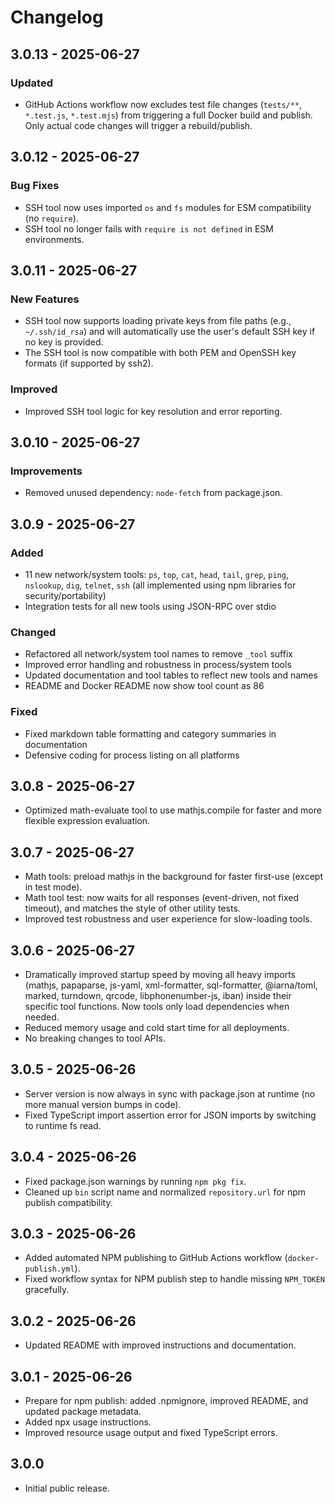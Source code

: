 # Changelog

## 3.0.13 - 2025-06-27

### Updated

- GitHub Actions workflow now excludes test file changes (`tests/**`, `*.test.js`, `*.test.mjs`) from triggering a full Docker build and publish. Only actual code changes will trigger a rebuild/publish.

## 3.0.12 - 2025-06-27

### Bug Fixes

- SSH tool now uses imported `os` and `fs` modules for ESM compatibility (no `require`).
- SSH tool no longer fails with `require is not defined` in ESM environments.

## 3.0.11 - 2025-06-27

### New Features

- SSH tool now supports loading private keys from file paths (e.g., `~/.ssh/id_rsa`) and will automatically use the user's default SSH key if no key is provided.
- The SSH tool is now compatible with both PEM and OpenSSH key formats (if supported by ssh2).

### Improved

- Improved SSH tool logic for key resolution and error reporting.

## 3.0.10 - 2025-06-27

### Improvements

- Removed unused dependency: `node-fetch` from package.json.

## 3.0.9 - 2025-06-27

### Added

- 11 new network/system tools: `ps`, `top`, `cat`, `head`, `tail`, `grep`, `ping`, `nslookup`, `dig`, `telnet`, `ssh` (all implemented using npm libraries for security/portability)
- Integration tests for all new tools using JSON-RPC over stdio

### Changed

- Refactored all network/system tool names to remove `_tool` suffix
- Improved error handling and robustness in process/system tools
- Updated documentation and tool tables to reflect new tools and names
- README and Docker README now show tool count as 86

### Fixed

- Fixed markdown table formatting and category summaries in documentation
- Defensive coding for process listing on all platforms

## 3.0.8 - 2025-06-27

- Optimized math-evaluate tool to use mathjs.compile for faster and more flexible expression evaluation.

## 3.0.7 - 2025-06-27

- Math tools: preload mathjs in the background for faster first-use (except in test mode).
- Math tool test: now waits for all responses (event-driven, not fixed timeout), and matches the style of other utility tests.
- Improved test robustness and user experience for slow-loading tools.

## 3.0.6 - 2025-06-27

- Dramatically improved startup speed by moving all heavy imports (mathjs, papaparse, js-yaml, xml-formatter, sql-formatter, @iarna/toml, marked, turndown, qrcode, libphonenumber-js, iban) inside their specific tool functions. Now tools only load dependencies when needed.
- Reduced memory usage and cold start time for all deployments.
- No breaking changes to tool APIs.

## 3.0.5 - 2025-06-26

- Server version is now always in sync with package.json at runtime (no more manual version bumps in code).
- Fixed TypeScript import assertion error for JSON imports by switching to runtime fs read.

## 3.0.4 - 2025-06-26

- Fixed package.json warnings by running `npm pkg fix`.
- Cleaned up `bin` script name and normalized `repository.url` for npm publish compatibility.

## 3.0.3 - 2025-06-26

- Added automated NPM publishing to GitHub Actions workflow (`docker-publish.yml`).
- Fixed workflow syntax for NPM publish step to handle missing `NPM_TOKEN` gracefully.

## 3.0.2 - 2025-06-26

- Updated README with improved instructions and documentation.

## 3.0.1 - 2025-06-26

- Prepare for npm publish: added .npmignore, improved README, and updated package metadata.
- Added npx usage instructions.
- Improved resource usage output and fixed TypeScript errors.

## 3.0.0

- Initial public release.
